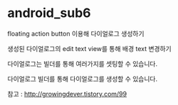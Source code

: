 # android_sub6

floating action button 이용해 다이얼로그 생성하기

생성된 다이얼로그의 edit text view를 통해 배경 text 변경하기

다이얼로그는 빌더를 통해 여러가지를 셋팅할 수 있습니다.

다이얼로그 빌더를 통해 다이얼로그를 생성할 수 있습니다.

참고 : http://growingdever.tistory.com/99
